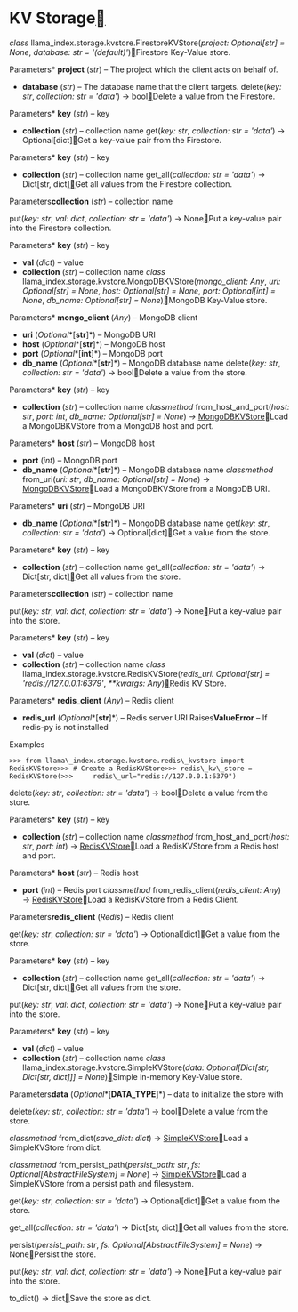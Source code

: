 KV Storage[](#module-llama_index.storage.kvstore "Permalink to this heading")
==============================================================================

*class* llama\_index.storage.kvstore.FirestoreKVStore(*project: Optional[str] = None*, *database: str = '(default)'*)[](#llama_index.storage.kvstore.FirestoreKVStore "Permalink to this definition")Firestore Key-Value store.

Parameters* **project** (*str*) – The project which the client acts on behalf of.
* **database** (*str*) – The database name that the client targets.
delete(*key: str*, *collection: str = 'data'*) → bool[](#llama_index.storage.kvstore.FirestoreKVStore.delete "Permalink to this definition")Delete a value from the Firestore.

Parameters* **key** (*str*) – key
* **collection** (*str*) – collection name
get(*key: str*, *collection: str = 'data'*) → Optional[dict][](#llama_index.storage.kvstore.FirestoreKVStore.get "Permalink to this definition")Get a key-value pair from the Firestore.

Parameters* **key** (*str*) – key
* **collection** (*str*) – collection name
get\_all(*collection: str = 'data'*) → Dict[str, dict][](#llama_index.storage.kvstore.FirestoreKVStore.get_all "Permalink to this definition")Get all values from the Firestore collection.

Parameters**collection** (*str*) – collection name

put(*key: str*, *val: dict*, *collection: str = 'data'*) → None[](#llama_index.storage.kvstore.FirestoreKVStore.put "Permalink to this definition")Put a key-value pair into the Firestore collection.

Parameters* **key** (*str*) – key
* **val** (*dict*) – value
* **collection** (*str*) – collection name
*class* llama\_index.storage.kvstore.MongoDBKVStore(*mongo\_client: Any*, *uri: Optional[str] = None*, *host: Optional[str] = None*, *port: Optional[int] = None*, *db\_name: Optional[str] = None*)[](#llama_index.storage.kvstore.MongoDBKVStore "Permalink to this definition")MongoDB Key-Value store.

Parameters* **mongo\_client** (*Any*) – MongoDB client
* **uri** (*Optional**[**str**]*) – MongoDB URI
* **host** (*Optional**[**str**]*) – MongoDB host
* **port** (*Optional**[**int**]*) – MongoDB port
* **db\_name** (*Optional**[**str**]*) – MongoDB database name
delete(*key: str*, *collection: str = 'data'*) → bool[](#llama_index.storage.kvstore.MongoDBKVStore.delete "Permalink to this definition")Delete a value from the store.

Parameters* **key** (*str*) – key
* **collection** (*str*) – collection name
*classmethod* from\_host\_and\_port(*host: str*, *port: int*, *db\_name: Optional[str] = None*) → [MongoDBKVStore](#llama_index.storage.kvstore.MongoDBKVStore "llama_index.storage.kvstore.mongodb_kvstore.MongoDBKVStore")[](#llama_index.storage.kvstore.MongoDBKVStore.from_host_and_port "Permalink to this definition")Load a MongoDBKVStore from a MongoDB host and port.

Parameters* **host** (*str*) – MongoDB host
* **port** (*int*) – MongoDB port
* **db\_name** (*Optional**[**str**]*) – MongoDB database name
*classmethod* from\_uri(*uri: str*, *db\_name: Optional[str] = None*) → [MongoDBKVStore](#llama_index.storage.kvstore.MongoDBKVStore "llama_index.storage.kvstore.mongodb_kvstore.MongoDBKVStore")[](#llama_index.storage.kvstore.MongoDBKVStore.from_uri "Permalink to this definition")Load a MongoDBKVStore from a MongoDB URI.

Parameters* **uri** (*str*) – MongoDB URI
* **db\_name** (*Optional**[**str**]*) – MongoDB database name
get(*key: str*, *collection: str = 'data'*) → Optional[dict][](#llama_index.storage.kvstore.MongoDBKVStore.get "Permalink to this definition")Get a value from the store.

Parameters* **key** (*str*) – key
* **collection** (*str*) – collection name
get\_all(*collection: str = 'data'*) → Dict[str, dict][](#llama_index.storage.kvstore.MongoDBKVStore.get_all "Permalink to this definition")Get all values from the store.

Parameters**collection** (*str*) – collection name

put(*key: str*, *val: dict*, *collection: str = 'data'*) → None[](#llama_index.storage.kvstore.MongoDBKVStore.put "Permalink to this definition")Put a key-value pair into the store.

Parameters* **key** (*str*) – key
* **val** (*dict*) – value
* **collection** (*str*) – collection name
*class* llama\_index.storage.kvstore.RedisKVStore(*redis\_uri: Optional[str] = 'redis://127.0.0.1:6379'*, *\*\*kwargs: Any*)[](#llama_index.storage.kvstore.RedisKVStore "Permalink to this definition")Redis KV Store.

Parameters* **redis\_client** (*Any*) – Redis client
* **redis\_url** (*Optional**[**str**]*) – Redis server URI
Raises**ValueError** – If redis-py is not installed

Examples


```
>>> from llama\_index.storage.kvstore.redis\_kvstore import RedisKVStore>>> # Create a RedisKVStore>>> redis\_kv\_store = RedisKVStore(>>>     redis\_url="redis://127.0.0.1:6379")
```
delete(*key: str*, *collection: str = 'data'*) → bool[](#llama_index.storage.kvstore.RedisKVStore.delete "Permalink to this definition")Delete a value from the store.

Parameters* **key** (*str*) – key
* **collection** (*str*) – collection name
*classmethod* from\_host\_and\_port(*host: str*, *port: int*) → [RedisKVStore](#llama_index.storage.kvstore.RedisKVStore "llama_index.storage.kvstore.redis_kvstore.RedisKVStore")[](#llama_index.storage.kvstore.RedisKVStore.from_host_and_port "Permalink to this definition")Load a RedisKVStore from a Redis host and port.

Parameters* **host** (*str*) – Redis host
* **port** (*int*) – Redis port
*classmethod* from\_redis\_client(*redis\_client: Any*) → [RedisKVStore](#llama_index.storage.kvstore.RedisKVStore "llama_index.storage.kvstore.redis_kvstore.RedisKVStore")[](#llama_index.storage.kvstore.RedisKVStore.from_redis_client "Permalink to this definition")Load a RedisKVStore from a Redis Client.

Parameters**redis\_client** (*Redis*) – Redis client

get(*key: str*, *collection: str = 'data'*) → Optional[dict][](#llama_index.storage.kvstore.RedisKVStore.get "Permalink to this definition")Get a value from the store.

Parameters* **key** (*str*) – key
* **collection** (*str*) – collection name
get\_all(*collection: str = 'data'*) → Dict[str, dict][](#llama_index.storage.kvstore.RedisKVStore.get_all "Permalink to this definition")Get all values from the store.

put(*key: str*, *val: dict*, *collection: str = 'data'*) → None[](#llama_index.storage.kvstore.RedisKVStore.put "Permalink to this definition")Put a key-value pair into the store.

Parameters* **key** (*str*) – key
* **val** (*dict*) – value
* **collection** (*str*) – collection name
*class* llama\_index.storage.kvstore.SimpleKVStore(*data: Optional[Dict[str, Dict[str, dict]]] = None*)[](#llama_index.storage.kvstore.SimpleKVStore "Permalink to this definition")Simple in-memory Key-Value store.

Parameters**data** (*Optional**[**DATA\_TYPE**]*) – data to initialize the store with

delete(*key: str*, *collection: str = 'data'*) → bool[](#llama_index.storage.kvstore.SimpleKVStore.delete "Permalink to this definition")Delete a value from the store.

*classmethod* from\_dict(*save\_dict: dict*) → [SimpleKVStore](#llama_index.storage.kvstore.SimpleKVStore "llama_index.storage.kvstore.simple_kvstore.SimpleKVStore")[](#llama_index.storage.kvstore.SimpleKVStore.from_dict "Permalink to this definition")Load a SimpleKVStore from dict.

*classmethod* from\_persist\_path(*persist\_path: str*, *fs: Optional[AbstractFileSystem] = None*) → [SimpleKVStore](#llama_index.storage.kvstore.SimpleKVStore "llama_index.storage.kvstore.simple_kvstore.SimpleKVStore")[](#llama_index.storage.kvstore.SimpleKVStore.from_persist_path "Permalink to this definition")Load a SimpleKVStore from a persist path and filesystem.

get(*key: str*, *collection: str = 'data'*) → Optional[dict][](#llama_index.storage.kvstore.SimpleKVStore.get "Permalink to this definition")Get a value from the store.

get\_all(*collection: str = 'data'*) → Dict[str, dict][](#llama_index.storage.kvstore.SimpleKVStore.get_all "Permalink to this definition")Get all values from the store.

persist(*persist\_path: str*, *fs: Optional[AbstractFileSystem] = None*) → None[](#llama_index.storage.kvstore.SimpleKVStore.persist "Permalink to this definition")Persist the store.

put(*key: str*, *val: dict*, *collection: str = 'data'*) → None[](#llama_index.storage.kvstore.SimpleKVStore.put "Permalink to this definition")Put a key-value pair into the store.

to\_dict() → dict[](#llama_index.storage.kvstore.SimpleKVStore.to_dict "Permalink to this definition")Save the store as dict.

